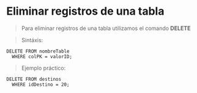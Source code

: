 # Eliminar registros de una tabla  

> Para eliminar registros de una tabla
> utilizamos el comando **DELETE**

> Sintáxis: 

    DELETE FROM nombreTable   
      WHERE colPK = valorID;
    

> Ejemplo práctico: 

    DELETE FROM destinos  
      WHERE idDestino = 20;
